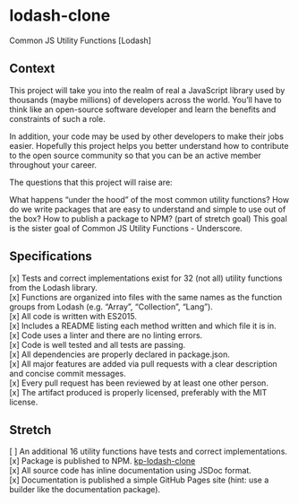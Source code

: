 # lodash-clone
Common JS Utility Functions [Lodash]

## Context
This project will take you into the realm of real a JavaScript library used by thousands (maybe millions) of developers across the world. You’ll have to think like an open-source software developer and learn the benefits and constraints of such a role.

In addition, your code may be used by other developers to make their jobs easier. Hopefully this project helps you better understand how to contribute to the open source community so that you can be an active member throughout your career.

The questions that this project will raise are:

What happens “under the hood” of the most common utility functions?
How do we write packages that are easy to understand and simple to use out of the box?
How to publish a package to NPM? (part of stretch goal)
This goal is the sister goal of Common JS Utility Functions - Underscore.

## Specifications
[x] Tests and correct implementations exist for 32 (not all) utility functions from the Lodash library.<br>
[x] Functions are organized into files with the same names as the function groups from Lodash (e.g. “Array”, “Collection”, “Lang”).<br>
[x] All code is written with ES2015.<br>
[x] Includes a README listing each method written and which file it is in.<br>
[x] Code uses a linter and there are no linting errors.<br>
[x] Code is well tested and all tests are passing.<br>
[x] All dependencies are properly declared in package.json.<br>
[x] All major features are added via pull requests with a clear description and concise commit messages.<br>
[x] Every pull request has been reviewed by at least one other person.<br>
[x] The artifact produced is properly licensed, preferably with the MIT license.

## Stretch
[ ] An additional 16 utility functions have tests and correct implementations.<br>
[x] Package is published to NPM. [kp-lodash-clone](https://www.npmjs.com/package/kp-lodash-clone) <br>
[x] All source code has inline documentation using JSDoc format.<br>
[x] Documentation is published a simple GitHub Pages site (hint: use a builder like the documentation package).
